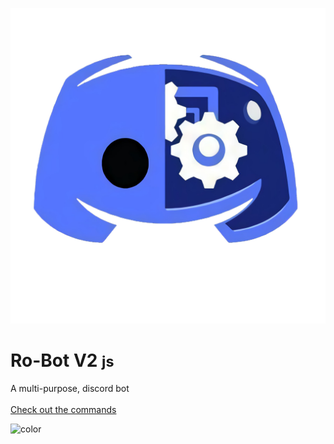 <!-- _coverpage.md -->

![Ro_bot V2](./images/favicon.png ':size=10%')<br>
# **Ro-Bot V2** <small>js</small>

A multi-purpose, discord bot<br>
<br>
[Check out the commands](./commands/index)

<!-- background color -->

![color](#f0f0f0)